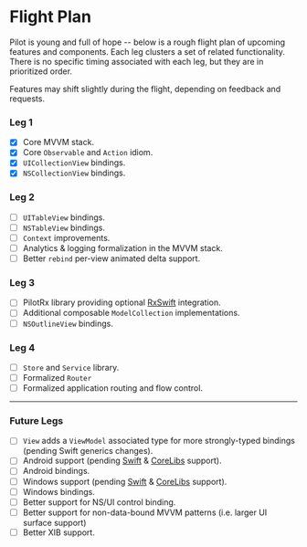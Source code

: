 # Flight Plan

Pilot is young and full of hope -- below is a rough flight plan of upcoming features and components. Each leg clusters a set of related functionality. There is no specific timing associated with each leg, but they are in prioritized order.

Features may shift slightly during the flight, depending on feedback and requests.

### Leg 1

- [x] Core MVVM stack.
- [x] Core `Observable` and `Action` idiom.
- [x] `UICollectionView` bindings.
- [x] `NSCollectionView` bindings.

### Leg 2

- [ ] `UITableView` bindings.
- [ ] `NSTableView` bindings.
- [ ] `Context` improvements.
- [ ] Analytics & logging formalization in the MVVM stack.
- [ ] Better `rebind` per-view animated delta support.

### Leg 3

- [ ] PilotRx library providing optional [RxSwift](https://github.com/ReactiveX/RxSwift) integration.
- [ ] Additional composable `ModelCollection` implementations.
- [ ] `NSOutlineView` bindings.

### Leg 4

- [ ] `Store` and `Service` library.
- [ ] Formalized `Router` 
- [ ] Formalized application routing and flow control.

---

### Future Legs

- [ ] `View` adds a `ViewModel` associated type for more strongly-typed bindings (pending Swift generics changes).
- [ ] Android support (pending [Swift](https://github.com/apple/swift) & [CoreLibs](https://github.com/apple/swift-corelibs-foundation) support).
- [ ] Android bindings.
- [ ] Windows support (pending [Swift](https://github.com/apple/swift) & [CoreLibs](https://github.com/apple/swift-corelibs-foundation) support).
- [ ] Windows bindings.
- [ ] Better support for NS/UI control binding.
- [ ] Better support for non-data-bound MVVM patterns (i.e. larger UI surface support)
- [ ] Better XIB support.
